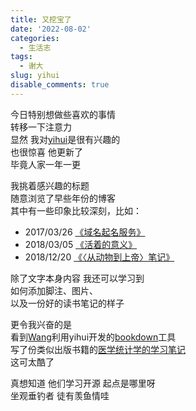 ```yaml
---
title: 又挖宝了
date: '2022-08-02'
categories:
  - 生活志
tags:
  - 谢大
slug: yihui
disable_comments: true
---
```


今日特别想做些喜欢的事情  
转移一下注意力  
显然 我对[yihui](https://yihui.org/cn/)是很有兴趣的  
也很惊喜 他更新了  
毕竟人家一年一更 

我挑着感兴趣的标题  
随意浏览了早些年份的博客   
其中有一些印象比较深刻，比如：
- 2017/03/26 [《域名起名服务》](https://yihui.org/cn/2017/03/domain-name/#fn:-2)
- 2018/03/05  [《活着的意义》](https://yihui.org/cn/2018/03/ikigai/)
- 2018/12/20  [《〈从动物到上帝〉笔记》](https://yihui.org/cn/2019/04/sapiens-notes/)

除了文字本身内容 我还可以学习到   
如何添加脚注、图片、   
以及一份好的读书笔记的样子

更令我兴奋的是  
看到[Wang](https://wxhyihuan.github.io/)利用yihui开发的[bookdown](https://bookdown.org/yihui/bookdown/)工具   
写了份类似出版书籍的[医学统计学的学习笔记](https://bookdown.org/wxhyihuan/Notebook-of-medical-statistics-1605856202966/)  
这可太酷了

真想知道 他们学习开源 起点是哪里呀  
坐观垂钓者 徒有羡鱼情哇

